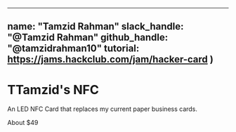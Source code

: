 
---
name: "Tamzid Rahman"
slack_handle: "@Tamzid Rahman"
github_handle: "@tamzidrahman10"
tutorial: https://jams.hackclub.com/jam/hacker-card
)
---

# TTamzid's NFC

<!-- Describe your board in 2-3 sentences. What are you making? What will it do? -->
An LED NFC Card that replaces my current paper business cards.

<!-- How much is it going to cost? -->
About $49

<!-- Tell us a little bit about your design process. What were some challenges? What helped? ***Totally optional*** -->
